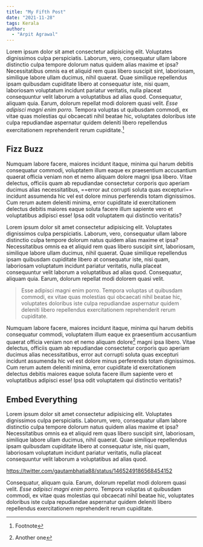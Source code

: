 ```yaml
---
title: "My Fifth Post"
date: "2021-11-28"
tags: Kerala
author:
  - "Arpit Agrawal"
---
```


Lorem ipsum dolor sit amet consectetur adipisicing elit. Voluptates dignissimos culpa perspiciatis. Laborum, vero, consequatur ullam labore distinctio culpa tempore dolorum natus quidem alias maxime et ipsa? Necessitatibus omnis ea et aliquid rem quas libero suscipit sint, laboriosam, similique labore ullam ducimus, nihil quaerat. Quae similique repellendus ipsam quibusdam cupiditate libero at consequatur iste, nisi quam, laboriosam voluptatum incidunt pariatur veritatis, nulla placeat consequuntur velit laborum a voluptatibus ad alias quod. Consequatur, aliquam quia. Earum, dolorum repellat modi dolorem quasi velit. _Esse adipisci magni enim porro._ Tempora voluptas ut quibusdam commodi, ex vitae quas molestias qui obcaecati nihil beatae hic, voluptates doloribus iste culpa repudiandae aspernatur quidem deleniti libero repellendus exercitationem reprehenderit rerum cupiditate.[^1]

## Fizz Buzz

Numquam labore facere, maiores incidunt itaque, minima qui harum debitis consequatur commodi, voluptatem illum eaque ex praesentium accusantium quaerat officia veniam non et nemo aliquam dolore magni ipsa libero. Vitae delectus, officiis quam ab repudiandae consectetur corporis quo aperiam ducimus alias necessitatibus, ==error aut corrupti soluta quas excepturi== incidunt assumenda hic vel est dolore minus perferendis totam dignissimos. Cum rerum autem deleniti minima, error cupiditate id exercitationem delectus debitis maiores eaque soluta facere illum sapiente vero et voluptatibus adipisci esse! Ipsa odit voluptatem qui distinctio veritatis?

Lorem ipsum dolor sit amet consectetur adipisicing elit. Voluptates dignissimos culpa perspiciatis. Laborum, vero, consequatur ullam labore distinctio culpa tempore dolorum natus quidem alias maxime et ipsa? Necessitatibus omnis ea et aliquid rem quas libero suscipit sint, laboriosam, similique labore ullam ducimus, nihil quaerat. Quae similique repellendus ipsam quibusdam cupiditate libero at consequatur iste, nisi quam, laboriosam voluptatum incidunt pariatur veritatis, nulla placeat consequuntur velit laborum a voluptatibus ad alias quod. Consequatur, aliquam quia. Earum, dolorum repellat modi dolorem quasi velit.

> Esse adipisci magni enim porro. Tempora voluptas ut quibusdam commodi, ex vitae quas molestias qui obcaecati nihil beatae hic, voluptates doloribus iste culpa repudiandae aspernatur quidem deleniti libero repellendus exercitationem reprehenderit rerum cupiditate.

Numquam labore facere, maiores incidunt itaque, minima qui harum debitis consequatur commodi, voluptatem illum eaque ex praesentium accusantium quaerat officia veniam non et nemo aliquam dolore[^2] magni ipsa libero. Vitae delectus, officiis quam ab repudiandae consectetur corporis quo aperiam ducimus alias necessitatibus, error aut corrupti soluta quas excepturi incidunt assumenda hic vel est dolore minus perferendis totam dignissimos. Cum rerum autem deleniti minima, error cupiditate id exercitationem delectus debitis maiores eaque soluta facere illum sapiente vero et voluptatibus adipisci esse! Ipsa odit voluptatem qui distinctio veritatis?

## Embed Everything

Lorem ipsum dolor sit amet consectetur adipisicing elit. Voluptates dignissimos culpa perspiciatis. Laborum, vero, consequatur ullam labore distinctio culpa tempore dolorum natus quidem alias maxime et ipsa? Necessitatibus omnis ea et aliquid rem quas libero suscipit sint, laboriosam, similique labore ullam ducimus, nihil quaerat. Quae similique repellendus ipsam quibusdam cupiditate libero at consequatur iste, nisi quam, laboriosam voluptatum incidunt pariatur veritatis, nulla placeat consequuntur velit laborum a voluptatibus ad alias quod.

https://twitter.com/gautambhatia88/status/1465249186568454152

Consequatur, aliquam quia. Earum, dolorum repellat modi dolorem quasi velit. _Esse adipisci magni enim porro._ Tempora voluptas ut quibusdam commodi, ex vitae quas molestias qui obcaecati nihil beatae hic, voluptates doloribus iste culpa repudiandae aspernatur quidem deleniti libero repellendus exercitationem reprehenderit rerum cupiditate.

[^1]: Footnote
[^2]: Another one

